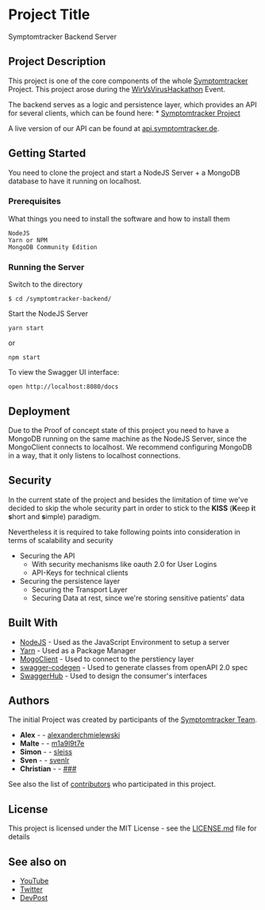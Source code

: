 # Project Title

Symptomtracker Backend Server

## Project Description
This project is one of the core components of the whole [Symptomtracker](https://devpost.com/software/symptomtracker-62xhkp) Project. This project arose during the [WirVsVirusHackathon](https://www.bundesregierung.de/breg-de/themen/coronavirus/wir-vs-virus-1731968) Event.

The backend serves as a logic and persistence layer, which provides an API for several clients, which can be found here:
    * [Symptomtracker Project](https://github.com/symptomtracker)
    
A live version of our API can be found at [api.symptomtracker.de](https://api.symptomtracker.de/docs/).

## Getting Started

You need to clone the project and start a NodeJS Server + a MongoDB database to have it running on localhost.

### Prerequisites

What things you need to install the software and how to install them

```
NodeJS
Yarn or NPM
MongoDB Community Edition
```

### Running the Server

Switch to the directory

```
$ cd /symptomtracker-backend/
```

Start the NodeJS Server

```
yarn start
```

or

```
npm start
```

To view the Swagger UI interface:

```
open http://localhost:8080/docs
```

## Deployment

Due to the Proof of concept state of this project you need to have a MongoDB running on the same machine as the NodeJS Server, since the MongoClient
connects to localhost. We recommend configuring MongoDB in a way, that it only listens to localhost connections.

## Security

In the current state of the project and besides the limitation of time we've decided to skip the whole security part in order to stick to the
**KISS** (**K**eep **i**t **s**hort and **s**imple) paradigm.

Nevertheless it is required to take following points into consideration in terms of scalability and security
* Securing the API
    * With security mechanisms like oauth 2.0 for User Logins
    * API-Keys for technical clients
* Securing the persistence layer
    * Securing the Transport Layer
    * Securing Data at rest, since we're storing sensitive patients' data

## Built With

* [NodeJS](https://nodejs.org/en/) - Used as the JavaScript Environment to setup a server
* [Yarn](https://yarnpkg.com/) - Used as a Package Manager
* [MogoClient](https://github.com/mongodb/node-mongodb-native) - Used to connect to the perstiency layer
* [swagger-codegen](https://github.com/swagger-api/swagger-codegen) - Used to generate classes from openAPI 2.0 spec
* [SwaggerHub](https://swagger.io/tools/swaggerhub/) - Used to design the consumer's interfaces


## Authors

The initial Project was created by participants of the [Symptomtracker Team](https://devpost.com/software/symptomtracker-62xhkp).

* **Alex** - - [alexanderchmielewski](https://github.com/alexanderchmielewski)
* **Malte** - - [m1a9l9t7e](https://github.com/m1a9l9t7e)
* **Simon** - - [sleiss](https://github.com/sleiss)
* **Sven** - - [svenlr](https://github.com/svenlr)
* **Christian** - - [###](###)

See also the list of [contributors](https://github.com/symptomtracker/backend/contributors) who participated in this project.

## License

This project is licensed under the MIT License - see the [LICENSE.md](LICENSE.md) file for details

## See also on

* [YouTube](https://www.youtube.com/channel/UCQtwhY5A4YLoXUxC61mvbaA)
* [Twitter](https://twitter.com/symptomtracker1)
* [DevPost](https://devpost.com/software/symptomtracker-62xhkp)


